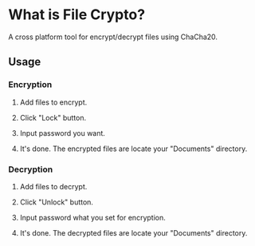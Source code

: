 # What is File Crypto?

A cross platform tool for encrypt/decrypt files using ChaCha20.

## Usage

### Encryption

1. Add files to encrypt.

2. Click "Lock" button.

3. Input password you want.

4. It's done. The encrypted files are locate your "Documents" directory.

### Decryption

1. Add files to decrypt.

2. Click "Unlock" button.

3. Input password what you set for encryption.

4. It's done. The decrypted files are locate your "Documents" directory.
